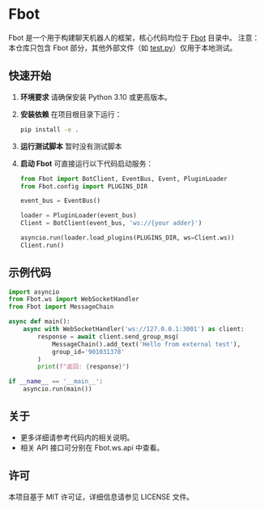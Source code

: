 # Fbot

Fbot 是一个用于构建聊天机器人的框架，核心代码均位于 [Fbot](Fbot) 目录中。
注意：本仓库只包含 Fbot 部分，其他外部文件（如 [test.py](test.py)）仅用于本地测试。

## 快速开始

1. **环境要求**
   请确保安装 Python 3.10 或更高版本。
2. **安装依赖**
   在项目根目录下运行：

   ```sh
   pip install -e .
   ```
3. **运行测试脚本**
   暂时没有测试脚本

4. **启动 Fbot**
   可直接运行以下代码启动服务：

   ```python
   from Fbot import BotClient, EventBus, Event, PluginLoader
   from Fbot.config import PLUGINS_DIR

   event_bus = EventBus()

   loader = PluginLoader(event_bus)
   Client = BotClient(event_bus, 'ws://{your adder}')

   asyncio.run(loader.load_plugins(PLUGINS_DIR, ws=Client.ws))
   Client.run()
   ```

## 示例代码

```python
import asyncio
from Fbot.ws import WebSocketHandler
from Fbot import MessageChain

async def main():
    async with WebSocketHandler('ws://127.0.0.1:3001') as client:
        response = await client.send_group_msg(
            MessageChain().add_text('Hello from external test'),
            group_id='901031378'
        )
        print(f"返回: {response}")

if __name__ == '__main__':
    asyncio.run(main())
```

## 关于

- 更多详细请参考代码内的相关说明。
- 相关 API 接口可分别在 Fbot.ws.api 中查看。

## 许可

本项目基于 MIT 许可证，详细信息请参见 LICENSE 文件。
